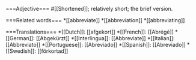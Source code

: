===Adjective===
#[[Shortened]]; relatively short; the brief version.

===Related words===
*[[abbreviate]]
*[[abbreviation]]
*[[abbreviating]]

===Translations===
*[[Dutch]]: [[afgekort]]
*[[French]]: [[Abrégé]]
*[[German]]: [[Abgekürzt]]
*[[Interlingua]]: [[Abbreviate]]
*[[Italian]]: [[Abbreviato]]
*[[Portuguese]]: [[Abreviado]]
*[[Spanish]]: [[Abreviado]]
*[[Swedish]]: [[förkortad]]